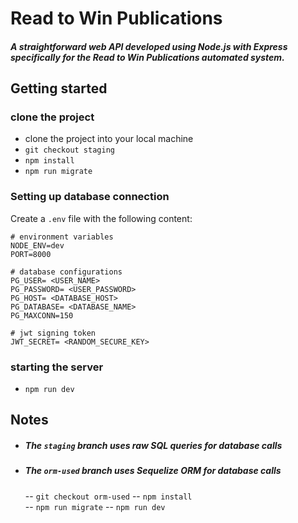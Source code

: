 # Read to Win Publications

##### A straightforward web API developed using Node.js with Express specifically for the Read to Win Publications automated system.

## Getting started

### clone the project

- clone the project into your local machine
- `git checkout staging`
- `npm install`
- `npm run migrate`

### Setting up database connection

Create a `.env` file with the following content:

```
# environment variables
NODE_ENV=dev
PORT=8000

# database configurations
PG_USER= <USER_NAME>
PG_PASSWORD= <USER_PASSWORD>
PG_HOST= <DATABASE_HOST>
PG_DATABASE= <DATABASE_NAME>
PG_MAXCONN=150

# jwt signing token
JWT_SECRET= <RANDOM_SECURE_KEY>
```

### starting the server

- `npm run dev`

## Notes

- ##### The `staging` branch uses raw SQL queries for database calls
- ##### The `orm-used` branch uses Sequelize ORM for database calls
  -- `git checkout orm-used`
  -- `npm install`  
  -- `npm run migrate`
  -- `npm run dev`
